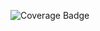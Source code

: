 <!-- Change the ## to your pull request number -->
![Coverage Badge](https://img.shields.io/endpoint?url=https://gist.github.com/chunyukuo88/f41a361f85cb07e59992b4cee2564e72/raw/first-cli__pull_1.json)
